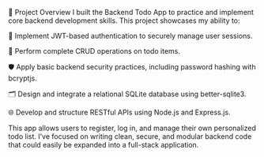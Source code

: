 📝 Project Overview
I built the Backend Todo App to practice and implement core backend development skills. This project showcases my ability to:

🔐 Implement JWT-based authentication to securely manage user sessions.

🔄 Perform complete CRUD operations on todo items.

🛡️ Apply basic backend security practices, including password hashing with bcryptjs.

🗂️ Design and integrate a relational SQLite database using better-sqlite3.

🌐 Develop and structure RESTful APIs using Node.js and Express.js.

This app allows users to register, log in, and manage their own personalized todo list. I’ve focused on writing clean, secure, and modular backend code that could easily be expanded into a full-stack application.
